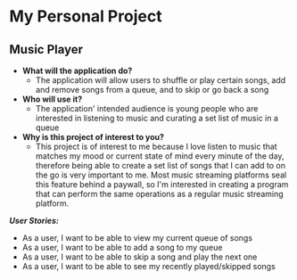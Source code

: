 # My Personal Project

## Music Player

- **What will the application do?**
  - The application will allow users to shuffle or play certain songs, add and remove songs from a queue, and to skip or go back a song
- **Who will use it?**
  - The application' intended audience is young people who are interested in listening to music and curating a set list of music in a queue
- **Why is this project of interest to you?**
  - This project is of interest to me because I love listen to music that matches my mood or current state of mind every minute of the day, therefore being able to create a set list of songs that I can add to on the go is very important to me. Most music streaming platforms seal this feature behind a paywall, so I'm interested in creating a program that can perform the same operations as a regular music streaming platform.

***User Stories:***
- As a user, I want to be able to view my current queue of songs
- As a user, I want to be able to add a song to my queue
- As a user, I want to be able to skip a song and play the next one
- As a user, I want to be able to see my recently played/skipped songs